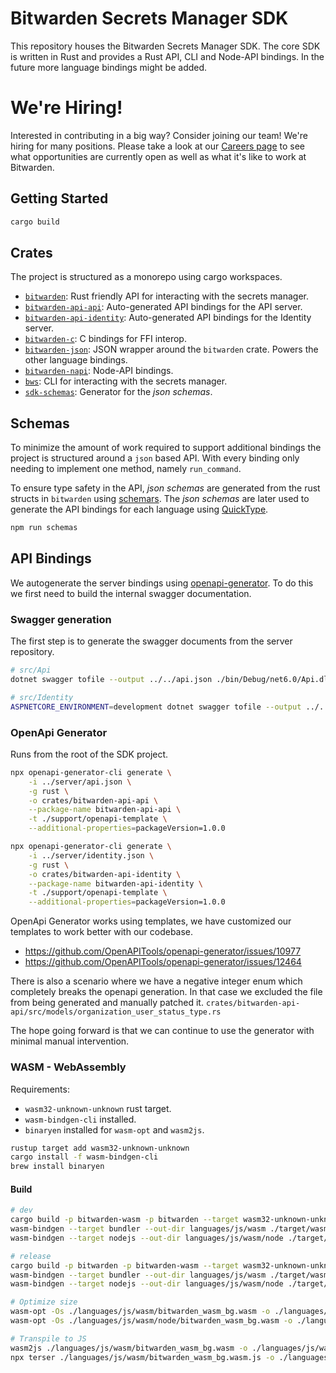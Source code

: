 # Bitwarden Secrets Manager SDK

This repository houses the Bitwarden Secrets Manager SDK. The core SDK is written in Rust and
provides a Rust API, CLI and Node-API bindings. In the future more language bindings might be added.

# We're Hiring!

Interested in contributing in a big way? Consider joining our team! We're hiring for many positions.
Please take a look at our [Careers page](https://bitwarden.com/careers/) to see what opportunities
are currently open as well as what it's like to work at Bitwarden.

## Getting Started

```bash
cargo build
```

## Crates

The project is structured as a monorepo using cargo workspaces.

- [`bitwarden`](./crates/bitwarden/): Rust friendly API for interacting with the secrets manager.
- [`bitwarden-api-api`](./crates/bitwarden-api-api/): Auto-generated API bindings for the API
  server.
- [`bitwarden-api-identity`](./crates/bitwarden-api-identity/): Auto-generated API bindings for the
  Identity server.
- [`bitwarden-c`](./crates/bitwarden-c/): C bindings for FFI interop.
- [`bitwarden-json`](./crates/bitwarden-json/): JSON wrapper around the `bitwarden` crate. Powers
  the other language bindings.
- [`bitwarden-napi`](./crates/bitwarden-napi/): Node-API bindings.
- [`bws`](./crates/bws/): CLI for interacting with the secrets manager.
- [`sdk-schemas`](./crates/sdk-schemas/): Generator for the _json schemas_.

## Schemas

To minimize the amount of work required to support additional bindings the project is structured
around a `json` based API. With every binding only needing to implement one method, namely
`run_command`.

To ensure type safety in the API, _json schemas_ are generated from the rust structs in `bitwarden`
using [schemars](https://crates.io/crates/schemars). The _json schemas_ are later used to generate
the API bindings for each language using [QuickType](https://github.com/quicktype/quicktype).

```bash
npm run schemas
```

## API Bindings

We autogenerate the server bindings using
[openapi-generator](https://github.com/OpenAPITools/openapi-generator). To do this we first need to
build the internal swagger documentation.

### Swagger generation

The first step is to generate the swagger documents from the server repository.

```bash
# src/Api
dotnet swagger tofile --output ../../api.json ./bin/Debug/net6.0/Api.dll internal

# src/Identity
ASPNETCORE_ENVIRONMENT=development dotnet swagger tofile --output ../../identity.json ./bin/Debug/net6.0/Identity.dll v1
```

### OpenApi Generator

Runs from the root of the SDK project.

```bash
npx openapi-generator-cli generate \
    -i ../server/api.json \
    -g rust \
    -o crates/bitwarden-api-api \
    --package-name bitwarden-api-api \
    -t ./support/openapi-template \
    --additional-properties=packageVersion=1.0.0

npx openapi-generator-cli generate \
    -i ../server/identity.json \
    -g rust \
    -o crates/bitwarden-api-identity \
    --package-name bitwarden-api-identity \
    -t ./support/openapi-template \
    --additional-properties=packageVersion=1.0.0
```

OpenApi Generator works using templates, we have customized our templates to work better with our
codebase.

- https://github.com/OpenAPITools/openapi-generator/issues/10977
- https://github.com/OpenAPITools/openapi-generator/issues/12464

There is also a scenario where we have a negative integer enum which completely breaks the openapi
generation. In that case we excluded the file from being generated and manually patched it.
`crates/bitwarden-api-api/src/models/organization_user_status_type.rs`

The hope going forward is that we can continue to use the generator with minimal manual
intervention.

### WASM - WebAssembly

Requirements:

- `wasm32-unknown-unknown` rust target.
- `wasm-bindgen-cli` installed.
- `binaryen` installed for `wasm-opt` and `wasm2js`.

```bash
rustup target add wasm32-unknown-unknown
cargo install -f wasm-bindgen-cli
brew install binaryen
```

#### Build

```bash
# dev
cargo build -p bitwarden-wasm -p bitwarden --target wasm32-unknown-unknown --features wasm-bindgen
wasm-bindgen --target bundler --out-dir languages/js/wasm ./target/wasm32-unknown-unknown/debug/bitwarden_wasm.wasm
wasm-bindgen --target nodejs --out-dir languages/js/wasm/node ./target/wasm32-unknown-unknown/debug/bitwarden_wasm.wasm

# release
cargo build -p bitwarden -p bitwarden-wasm --target wasm32-unknown-unknown --features wasm-bindgen --release
wasm-bindgen --target bundler --out-dir languages/js/wasm ./target/wasm32-unknown-unknown/release/bitwarden_wasm.wasm
wasm-bindgen --target nodejs --out-dir languages/js/wasm/node ./target/wasm32-unknown-unknown/release/bitwarden_wasm.wasm

# Optimize size
wasm-opt -Os ./languages/js/wasm/bitwarden_wasm_bg.wasm -o ./languages/js/wasm/bitwarden_wasm_bg.wasm
wasm-opt -Os ./languages/js/wasm/node/bitwarden_wasm_bg.wasm -o ./languages/js/wasm/node/bitwarden_wasm_bg.wasm

# Transpile to JS
wasm2js ./languages/js/wasm/bitwarden_wasm_bg.wasm -o ./languages/js/wasm/bitwarden_wasm_bg.wasm.js
npx terser ./languages/js/wasm/bitwarden_wasm_bg.wasm.js -o ./languages/js/wasm/bitwarden_wasm_bg.wasm.js
```
